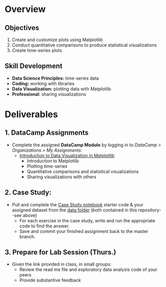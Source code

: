 # Overview
## Objectives
1. Create and customize plots using Matplotlib
2. Conduct quantitative comparisons to produce statistical visualizations
3. Create time-series plots


## Skill Development
* **Data Science Principles:** time-series data
* **Coding:** working with libraries
* **Data Visualization:** plotting data with Matplotlib
* **Professional:** sharing visualizations


# Deliverables
## 1. DataCamp Assignments
* Complete the assigned **DataCamp Module** by logging in to *DataCamp > Organizations > My Assignments*:
    * [Introduction to Data Visualization in Matplotlib](https://learn.datacamp.com/courses/introduction-to-data-visualization-with-matplotlib)
        * Introduction to Matplotlib
        * Plotting time-series
        * Quantitative comparisons and statistical visualizations
        * Sharing visualizations with others

## 2. Case Study: 

* Pull and complete the [Case Study notebook](link.com) starter code & your assigned dataset from the [data folder](link.com) (both contained in this repository--see above) 
    * For each exercise in the case study, write and run the appropriate code to find the answer.
    * Save and commit your finished assignment back to the master branch. 

## 3. Prepare for Lab Session (Thurs.)
* Given the link provided in class, in small groups: 
    * Review the read me file and exploratory data analysis code of your peers
    * Provide substantive feedback 
